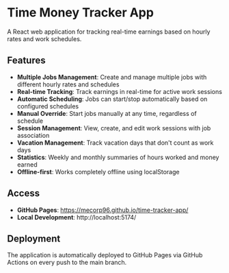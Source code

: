 # Time Money Tracker App

A React web application for tracking real-time earnings based on hourly rates and work schedules.

## Features

- **Multiple Jobs Management**: Create and manage multiple jobs with different hourly rates and schedules
- **Real-time Tracking**: Track earnings in real-time for active work sessions
- **Automatic Scheduling**: Jobs can start/stop automatically based on configured schedules
- **Manual Override**: Start jobs manually at any time, regardless of schedule
- **Session Management**: View, create, and edit work sessions with job association
- **Vacation Management**: Track vacation days that don't count as work days
- **Statistics**: Weekly and monthly summaries of hours worked and money earned
- **Offline-first**: Works completely offline using localStorage

## Access

- **GitHub Pages**: https://mecorp96.github.io/time-tracker-app/
- **Local Development**: http://localhost:5174/

## Deployment

The application is automatically deployed to GitHub Pages via GitHub Actions on every push to the main branch.

<!-- Force redeploy -->
